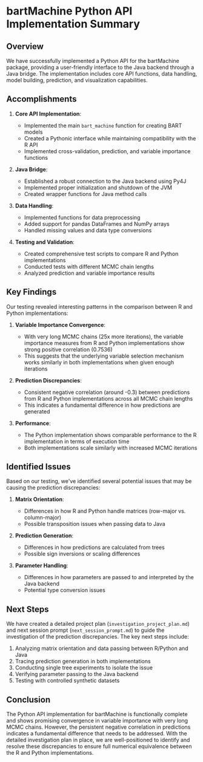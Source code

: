 # bartMachine Python API Implementation Summary

## Overview

We have successfully implemented a Python API for the bartMachine package, providing a user-friendly interface to the Java backend through a Java bridge. The implementation includes core API functions, data handling, model building, prediction, and visualization capabilities.

## Accomplishments

1. **Core API Implementation**:
   - Implemented the main `bart_machine` function for creating BART models
   - Created a Pythonic interface while maintaining compatibility with the R API
   - Implemented cross-validation, prediction, and variable importance functions

2. **Java Bridge**:
   - Established a robust connection to the Java backend using Py4J
   - Implemented proper initialization and shutdown of the JVM
   - Created wrapper functions for Java method calls

3. **Data Handling**:
   - Implemented functions for data preprocessing
   - Added support for pandas DataFrames and NumPy arrays
   - Handled missing values and data type conversions

4. **Testing and Validation**:
   - Created comprehensive test scripts to compare R and Python implementations
   - Conducted tests with different MCMC chain lengths
   - Analyzed prediction and variable importance results

## Key Findings

Our testing revealed interesting patterns in the comparison between R and Python implementations:

1. **Variable Importance Convergence**:
   - With very long MCMC chains (25x more iterations), the variable importance measures from R and Python implementations show strong positive correlation (0.7536)
   - This suggests that the underlying variable selection mechanism works similarly in both implementations when given enough iterations

2. **Prediction Discrepancies**:
   - Consistent negative correlation (around -0.3) between predictions from R and Python implementations across all MCMC chain lengths
   - This indicates a fundamental difference in how predictions are generated

3. **Performance**:
   - The Python implementation shows comparable performance to the R implementation in terms of execution time
   - Both implementations scale similarly with increased MCMC iterations

## Identified Issues

Based on our testing, we've identified several potential issues that may be causing the prediction discrepancies:

1. **Matrix Orientation**:
   - Differences in how R and Python handle matrices (row-major vs. column-major)
   - Possible transposition issues when passing data to Java

2. **Prediction Generation**:
   - Differences in how predictions are calculated from trees
   - Possible sign inversions or scaling differences

3. **Parameter Handling**:
   - Differences in how parameters are passed to and interpreted by the Java backend
   - Potential type conversion issues

## Next Steps

We have created a detailed project plan (`investigation_project_plan.md`) and next session prompt (`next_session_prompt.md`) to guide the investigation of the prediction discrepancies. The key next steps include:

1. Analyzing matrix orientation and data passing between R/Python and Java
2. Tracing prediction generation in both implementations
3. Conducting single tree experiments to isolate the issue
4. Verifying parameter passing to the Java backend
5. Testing with controlled synthetic datasets

## Conclusion

The Python API implementation for bartMachine is functionally complete and shows promising convergence in variable importance with very long MCMC chains. However, the persistent negative correlation in predictions indicates a fundamental difference that needs to be addressed. With the detailed investigation plan in place, we are well-positioned to identify and resolve these discrepancies to ensure full numerical equivalence between the R and Python implementations.
